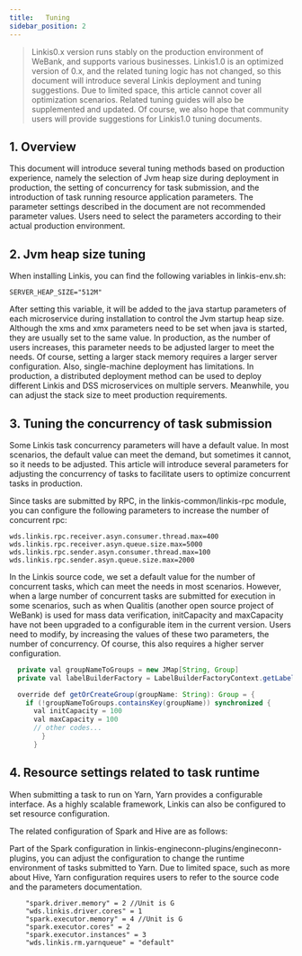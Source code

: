 ```yaml
---
title:   Tuning
sidebar_position: 2
---
```


>Linkis0.x version runs stably on the production environment of WeBank, and supports various businesses. Linkis1.0 is an optimized version of 0.x, and the related tuning logic has not changed, so this document will introduce several Linkis deployment and tuning suggestions. Due to limited space, this article cannot cover all optimization scenarios. Related tuning guides will also be supplemented and updated. Of course, we also hope that community users will provide suggestions for Linkis1.0 tuning documents.

## 1. Overview

This document will introduce several tuning methods based on production experience, namely the selection of Jvm heap size during deployment in production, the setting of concurrency for task submission, and the introduction of task running resource application parameters. The parameter settings described in the document are not recommended parameter values. Users need to select the parameters according to their actual production environment.

## 2. Jvm heap size tuning 

When installing Linkis, you can find the following variables in linkis-env.sh:

```shell
SERVER_HEAP_SIZE="512M"
```

After setting this variable, it will be added to the java startup parameters of each microservice during installation to control the Jvm startup heap size. Although the xms and xmx parameters need to be set when java is started, they are usually set to the same value. In production, as the number of users increases, this parameter needs to be adjusted larger to meet the needs. Of course, setting a larger stack memory requires a larger server configuration. Also, single-machine deployment has limitations. In production, a distributed deployment method can be used to deploy different Linkis and DSS microservices on multiple servers. Meanwhile, you can adjust the stack size to meet production requirements.

## 3. Tuning the concurrency of task submission

Some Linkis task concurrency parameters will have a default value. In most scenarios, the default value can meet the demand, but sometimes it cannot, so it needs to be adjusted. This article will introduce several parameters for adjusting the concurrency of tasks to facilitate users to optimize concurrent tasks in production.

Since tasks are submitted by RPC, in the linkis-common/linkis-rpc module, you can configure the following parameters to increase the number of concurrent rpc:

```shell
wds.linkis.rpc.receiver.asyn.consumer.thread.max=400
wds.linkis.rpc.receiver.asyn.queue.size.max=5000
wds.linkis.rpc.sender.asyn.consumer.thread.max=100
wds.linkis.rpc.sender.asyn.queue.size.max=2000
```

In the Linkis source code, we set a default value for the number of concurrent tasks, which can meet the needs in most scenarios. However, when a large number of concurrent tasks are submitted for execution in some scenarios, such as when Qualitis (another open source project of WeBank) is used for mass data verification, initCapacity and maxCapacity have not been upgraded to a configurable item in the current version. Users need to modify, by increasing the values of these two parameters, the number of concurrency. Of course, this also requires a higher server configuration.

```java
  private val groupNameToGroups = new JMap[String, Group]
  private val labelBuilderFactory = LabelBuilderFactoryContext.getLabelBuilderFactory

  override def getOrCreateGroup(groupName: String): Group = {
    if (!groupNameToGroups.containsKey(groupName)) synchronized {
      val initCapacity = 100
      val maxCapacity = 100
      // other codes...
        }
      }
```

## 4. Resource settings related to task runtime

When submitting a task to run on Yarn, Yarn provides a configurable interface. As a highly scalable framework, Linkis can also be configured to set resource configuration.

The related configuration of Spark and Hive are as follows:

Part of the Spark configuration in linkis-engineconn-plugins/engineconn-plugins, you can adjust the configuration to change the runtime environment of tasks submitted to Yarn. Due to limited space, such as more about Hive, Yarn configuration requires users to refer to the source code and the parameters documentation.

```shell
    "spark.driver.memory" = 2 //Unit is G
    "wds.linkis.driver.cores" = 1
    "spark.executor.memory" = 4 //Unit is G
    "spark.executor.cores" = 2
    "spark.executor.instances" = 3
    "wds.linkis.rm.yarnqueue" = "default"
```

